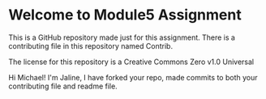 # Welcome to Module5 Assignment

This is a GitHub repository made just for this assignment. There is a contributing file in this repository named Contrib.

The license for this repository is a Creative Commons Zero v1.0 Universal

Hi Michael! I'm Jaline, I have forked your repo, made commits to both your contributing file and readme file. 

